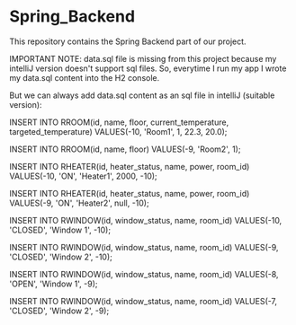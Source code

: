 # Spring_Backend
This repository contains the Spring Backend part of our project.

IMPORTANT NOTE: data.sql file is missing from this project because my intelliJ version doesn't support sql files. So, everytime I run my app I wrote my data.sql content into the H2 console.

But we can always add data.sql content as an sql file in intelliJ (suitable version):

INSERT INTO RROOM(id, name, floor, current_temperature, targeted_temperature) VALUES(-10, 'Room1', 1, 22.3, 20.0);

INSERT INTO RROOM(id, name, floor) VALUES(-9, 'Room2', 1);

INSERT INTO RHEATER(id, heater_status, name, power, room_id) VALUES(-10, 'ON', 'Heater1', 2000, -10);

INSERT INTO RHEATER(id, heater_status, name, power, room_id) VALUES(-9, 'ON', 'Heater2', null, -10);

INSERT INTO RWINDOW(id, window_status, name, room_id) VALUES(-10, 'CLOSED', 'Window 1', -10);

INSERT INTO RWINDOW(id, window_status, name, room_id) VALUES(-9, 'CLOSED', 'Window 2', -10);

INSERT INTO RWINDOW(id, window_status, name, room_id) VALUES(-8, 'OPEN', 'Window 1', -9);

INSERT INTO RWINDOW(id, window_status, name, room_id) VALUES(-7, 'CLOSED', 'Window 2', -9);
